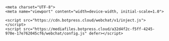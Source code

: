 <!DOCTYPE html>
<html lang="en">    

<head>

    <meta charset="UTF-8">
    <meta name="viewport" content="width=device-width, initial-scale=1.0">

</head>

<body>

    <script src="https://cdn.botpress.cloud/webchat/v1/inject.js"></script>
    <script src="https://mediafiles.botpress.cloud/a32d4f2c-f5ff-4245-970e-17e762045cf6/webchat/config.js" defer></script>

</body>
    <script>
        window.botpressWebChat.onEvent(
    (event) => {
        if (event.type === 'MESSAGE.RECEIVED') {
        console.log('A new message was received!')
            if(event.value.payload.text === 'You can choose a file'){
                const fileInput = document.createElement('input');
                fileInput.type = 'file';
                fileInput.addEventListener('change', (event) => {
                    const file = event.target.files[0];
                    console.log('Selected file:', file);
                    const reader = new FileReader();
                    reader.onload = async function(event) {
                        const fileContent = event.target.result;
                        const title = file.name;
                        console.log('File content:', fileContent);
                        console.log('File name:', title);
                        window.botpressWebChat.sendPayload({
                            type: 'trigger',
                            payload: {
                                title: title,
                                content: fileContent
                            }
                            })
                        }
                    reader.readAsText(file);
                    });
                fileInput.click();
                

                } 
            }
        
    },
    ['MESSAGE.RECEIVED']
    )

    </script>
</html>

